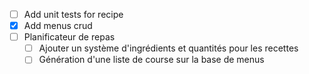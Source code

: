 - [ ] Add unit tests for recipe
- [x] Add menus crud
- [ ] Planificateur de repas
  - [ ] Ajouter un système d'ingrédients et quantités pour les recettes
  - [ ] Génération d'une liste de course sur la base de menus